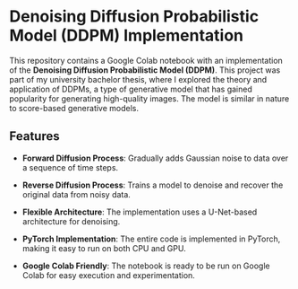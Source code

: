 # Denoising Diffusion Probabilistic Model (DDPM) Implementation

This repository contains a Google Colab notebook with an implementation of the **Denoising Diffusion Probabilistic Model (DDPM)**. This project was part of my university bachelor thesis, where I explored the theory and application of DDPMs, a type of generative model that has gained popularity for generating high-quality images. The model is similar in nature to score-based generative models.

## Features

- **Forward Diffusion Process**: Gradually adds Gaussian noise to data over a sequence of time steps.

- **Reverse Diffusion Process**: Trains a model to denoise and recover the original data from noisy data.

- **Flexible Architecture**: The implementation uses a U-Net-based architecture for denoising.

- **PyTorch Implementation**: The entire code is implemented in PyTorch, making it easy to run on both CPU and GPU.

- **Google Colab Friendly**: The notebook is ready to be run on Google Colab for easy execution and experimentation.
